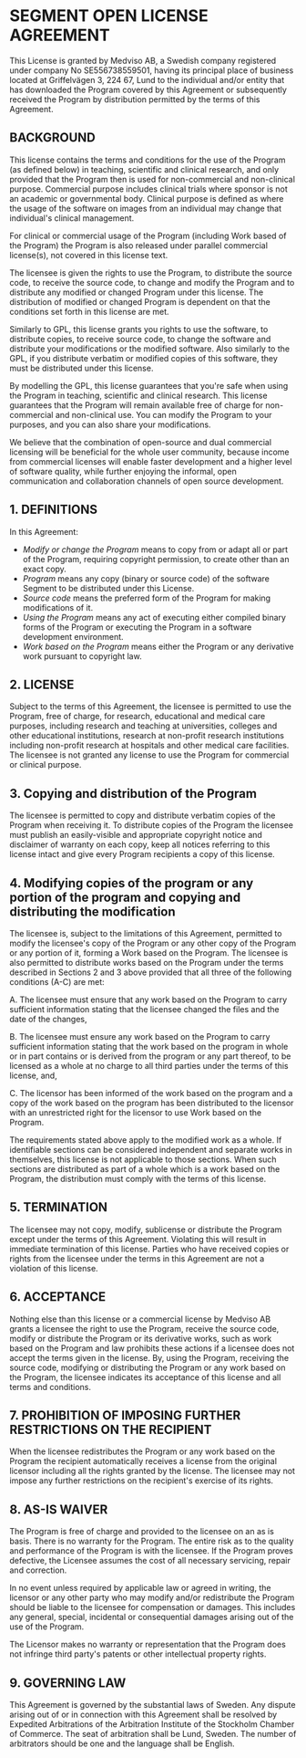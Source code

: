 # SEGMENT OPEN LICENSE AGREEMENT
This License is granted by Medviso AB, a Swedish company registered under company No SE556738559501, having its principal place of business located at Griffelvägen 3, 224 67, Lund to the individual and/or entity that has downloaded the Program covered by this Agreement or subsequently received the Program by distribution permitted by the terms of this Agreement.

## BACKGROUND

This license contains the terms and conditions for the use of the Program (as defined below) in teaching, scientific and clinical research, and only provided that the Program then is used for non-commercial and non-clinical purpose. Commercial purpose includes clinical trials where sponsor is not an academic or governmental body. Clinical purpose is defined as where the usage of the software on images from an individual may change that individual's clinical management. 

For clinical or commercial usage of the Program (including Work based of the Program) the Program is also released under parallel commercial license(s), not covered in this license text. 

The licensee is given the rights to use the Program, to distribute the source code, to receive the source code, to change and modify the Program and to distribute any modified or changed Program under this license. The distribution of modified or changed Program is dependent on that the conditions set forth in this license are met.

Similarly to GPL, this license grants you rights to use the software, to distribute copies, to receive source code, to change the software and distribute your modifications or the modified software. Also similarly to the GPL, if you distribute verbatim or modified copies of this software, they must be distributed under this license.

By modelling the GPL, this license guarantees that you're safe when using the Program in teaching, scientific and clinical research. This license guarantees that the Program will remain available free of charge for non-commercial and non-clinical use. You can modify the Program to your purposes, and you can also share your modifications. 

We believe that the combination of open-source and dual commercial licensing will be beneficial for the whole user community, because income from commercial licenses will enable faster development and a higher level of software quality, while further enjoying the informal, open communication and collaboration channels of open source development.

## 1. DEFINITIONS

In this Agreement:

* *Modify or change the Program* means to copy from or adapt all or part of the Program, requiring copyright permission, to create other than an exact copy.
* *Program* means any copy (binary or source code) of the software Segment to be distributed under this License.
* *Source code* means the preferred form of the Program for making modifications of it.
* *Using the Program* means any act of executing either compiled binary forms of the Program or executing the Program in a software development environment. 
* *Work based on the Program* means either the Program or any derivative work pursuant to copyright law.

## 2. LICENSE

Subject to the terms of this Agreement, the licensee is permitted to use the Program, free of charge, for research, educational and medical care purposes, including research and teaching at universities, colleges and other educational institutions, research at non-profit research institutions including non-profit research at hospitals and other medical care facilities. The licensee is not granted any license to use the Program for commercial or clinical purpose.

## 3. Copying and distribution of the Program

The licensee is permitted to copy and distribute verbatim copies of the Program when receiving it. To distribute copies of the Program the licensee must publish an easily-visible and appropriate copyright notice and disclaimer of warranty on each copy, keep all notices referring to this license intact and give every Program recipients a copy of this license.

## 4. Modifying copies of the program or any portion of the program and copying and distributing the modification
The licensee is, subject to the limitations of this Agreement, permitted to modify the licensee's copy of the Program or any other copy of the Program or any portion of it, forming a Work based on the Program. The licensee is also permitted to distribute works based on the Program under the terms described in Sections 2 and 3 above provided that all three of the following conditions (A-C) are met:

A. The licensee must ensure that any work based on the Program to carry sufficient information stating that the licensee changed the files and the date of the changes,

B. The licensee must ensure any work based on the Program to carry sufficient information stating that the work based on the program in whole or in part contains or is derived from the program or any part thereof, to be licensed as a whole at no charge to all third parties under the terms of this license, and,

C. The licensor has been informed of the work based on the program and a copy of the work based on the program has been distributed to the licensor with an unrestricted right for the licensor to use Work based on the Program.

The requirements stated above apply to the modified work as a whole. If identifiable sections can be considered independent and separate works in themselves, this license is not applicable to those sections. When such sections are distributed as part of a whole which is a work based on the Program, the distribution must comply with the terms of this license.

## 5. TERMINATION
The licensee may not copy, modify, sublicense or distribute the Program except under the terms of this Agreement. Violating this will result in immediate termination of this license. Parties who have received copies or rights from the licensee under the terms in this Agreement are not a violation of this license.

## 6. ACCEPTANCE
Nothing else than this license or a commercial license by Medviso AB grants a licensee the right to use the Program, receive the source code, modify or distribute the Program or its derivative works, such as work based on the Program and law prohibits these actions if a licensee does not accept the terms given in the license. By, using the Program, receiving the source code, modifying or distributing the Program or any work based on the Program, the licensee indicates its acceptance of this license and all terms and conditions.

## 7. PROHIBITION OF IMPOSING FURTHER RESTRICTIONS ON THE RECIPIENT
When the licensee redistributes the Program or any work based on the Program the recipient automatically receives a license from the original licensor including all the rights granted by the license. The licensee may not impose any further restrictions on the recipient's exercise of its rights.

## 8. AS-IS WAIVER
The Program is free of charge and provided to the licensee on an as is basis. There is no warranty for the Program. The entire risk as to the quality and performance of the Program is with the licensee. If the Program proves defective, the Licensee assumes the cost of all necessary servicing, repair and correction.

In no event unless required by applicable law or agreed in writing, the licensor or any other party who may modify and/or redistribute the Program should be liable to the licensee for compensation or damages. This includes any general, special, incidental or consequential damages arising out of the use of the Program.

The Licensor makes no warranty or representation that the Program does not infringe third party's patents or other intellectual property rights.

## 9. GOVERNING LAW

This Agreement is governed by the substantial laws of Sweden. Any dispute arising out of or in connection with this Agreement shall be resolved by Expedited Arbitrations of the Arbitration Institute of the Stockholm Chamber of Commerce. The seat of arbitration shall be Lund, Sweden. The number of arbitrators should be one and the language shall be English.
